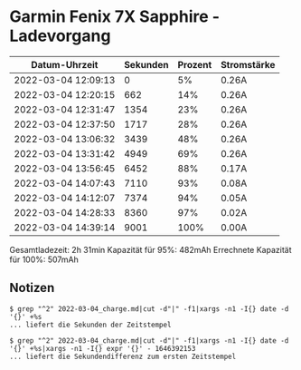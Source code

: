 Garmin Fenix 7X Sapphire - Ladevorgang
======================================

Datum-Uhrzeit      |Sekunden|Prozent|Stromstärke
-------------------|--------|-------|-----------
2022-03-04 12:09:13|0       |5%     |0.26A      
2022-03-04 12:20:15|662     |14%    |0.26A      
2022-03-04 12:31:47|1354    |23%    |0.26A      
2022-03-04 12:37:50|1717    |28%    |0.26A      
2022-03-04 13:06:32|3439    |48%    |0.26A      
2022-03-04 13:31:42|4949    |69%    |0.26A      
2022-03-04 13:56:45|6452    |88%    |0.17A      
2022-03-04 14:07:43|7110    |93%    |0.08A      
2022-03-04 14:12:07|7374    |94%    |0.05A      
2022-03-04 14:28:33|8360    |97%    |0.02A      
2022-03-04 14:39:14|9001    |100%   |0.00A      

Gesamtladezeit: 2h 31min
Kapazität für 95%: 482mAh
Errechnete Kapazität für 100%: 507mAh

Notizen
-------

```
$ grep "^2" 2022-03-04_charge.md|cut -d"|" -f1|xargs -n1 -I{} date -d '{}' +%s
... liefert die Sekunden der Zeitstempel

$ grep "^2" 2022-03-04_charge.md|cut -d"|" -f1|xargs -n1 -I{} date -d '{}' +%s|xargs -n1 -I{} expr '{}' - 1646392153
... liefert die Sekundendifferenz zum ersten Zeitstempel
```
